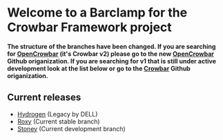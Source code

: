 # Welcome to a Barclamp for the Crowbar Framework project

**The structure of the branches have been changed. If you are searching for
[OpenCrowbar](https://github.com/OpenCrowbar) (it's Crowbar v2) please go to
the new [OpenCrowbar](https://github.com/OpenCrowbar) Github origanization.
If you are searching for v1 that is still under active development look at
the list below or go to the [Crowbar](https://github.com/Crowbar) Github
origanization.**


## Current releases

* [Hydrogen](https://github.com/crowbar/barclamp-nova_dashboard/tree/release/hydrogen/master) (Legacy by DELL)
* [Roxy](https://github.com/crowbar/barclamp-nova_dashboard/tree/release/roxy/master) (Current stable branch)
* [Stoney](https://github.com/crowbar/barclamp-nova_dashboard/tree/release/stoney/master) (Current development branch)

